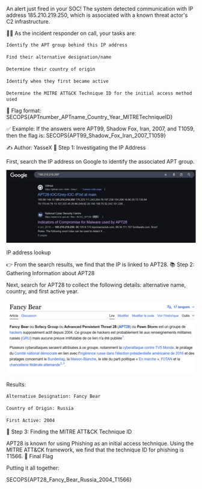An alert just fired in your SOC!
The system detected communication with IP address 185.210.219.250, which is associated with a known threat actor's C2 infrastructure.

🕵️‍♂️ As the incident responder on call, your tasks are:

    Identify the APT group behind this IP address

    Find their alternative designation/name

    Determine their country of origin

    Identify when they first became active

    Determine the MITRE ATT&CK Technique ID for the initial access method used

📜 Flag format:
SECOPS{APTnumber_APTname_Country_Year_MITRETechniqueID}

✅ Example:
If the answers were APT99, Shadow Fox, Iran, 2007, and T1059, then the flag is:
SECOPS{APT99_Shadow_Fox_Iran_2007_T1059}

✍️ Author: YasseX
🔎 Step 1: Investigating the IP Address

First, search the IP address on Google to identify the associated APT group.

![Ip addresse](../images/apt1.png)

IP address lookup

👉 From the search results, we find that the IP is linked to APT28.
📚 Step 2: Gathering Information about APT28

Next, search for APT28 to collect the following details: alternative name, country, and first active year.

![wekipedia](../images/apt2.png)

Results:

    Alternative Designation: Fancy Bear

    Country of Origin: Russia

    First Active: 2004

🎯 Step 3: Finding the MITRE ATT&CK Technique ID

APT28 is known for using Phishing as an initial access technique.
Using the MITRE ATT&CK framework, we find that the technique ID for phishing is T1566.
🏁 Final Flag

Putting it all together:

SECOPS{APT28_Fancy_Bear_Russia_2004_T1566}